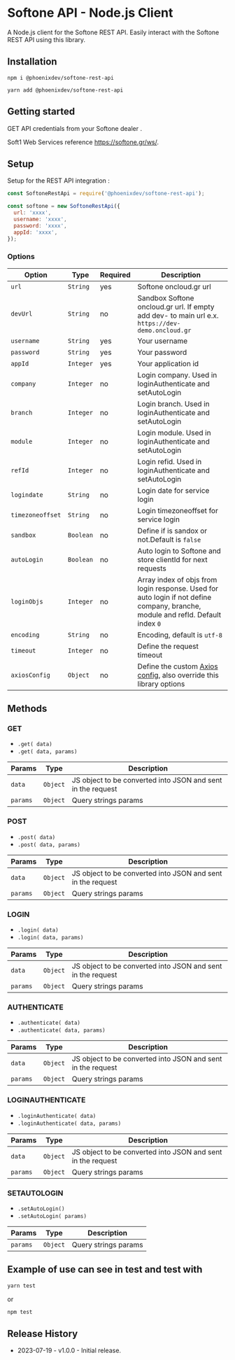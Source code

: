 # Softone API - Node.js Client

A Node.js client for the Softone REST API. Easily interact with the Softone REST API using this library.

## Installation

```
npm i @phoenixdev/softone-rest-api
```

```
yarn add @phoenixdev/softone-rest-api
```

## Getting started

GET API credentials from your Softone dealer
.

Soft1 Web Services reference <https://softone.gr/ws/>.

## Setup

Setup for the REST API integration :

```js
const SoftoneRestApi = require('@phoenixdev/softone-rest-api');

const softone = new SoftoneRestApi({
  url: 'xxxx',
  username: 'xxxx',
  password: 'xxxx',
  appId: 'xxxx',
});
```

### Options

| Option           | Type      | Required | Description                                                                                                                      |
| ---------------- | --------- | -------- | -------------------------------------------------------------------------------------------------------------------------------- |
| `url`            | `String`  | yes      | Softone oncloud.gr url                                                                                                           |
| `devUrl`         | `String`  | no       | Sandbox Softone oncloud.gr url. If empty add dev- to main url e.x. `https://dev-demo.oncloud.gr`                                 |
| `username`       | `String`  | yes      | Your username                                                                                                                    |
| `password`       | `String`  | yes      | Your password                                                                                                                    |
| `appId`          | `Integer` | yes      | Your application id                                                                                                              |
| `company`        | `Integer` | no       | Login company. Used in loginAuthenticate and setAutoLogin                                                                        |
| `branch`         | `Integer` | no       | Login branch. Used in loginAuthenticate and setAutoLogin                                                                         |
| `module`         | `Integer` | no       | Login module. Used in loginAuthenticate and setAutoLogin                                                                         |
| `refId`          | `Integer` | no       | Login refid. Used in loginAuthenticate and setAutoLogin                                                                          |
| `logindate`      | `String`  | no       | Login date for service login                                                                                                     |
| `timezoneoffset` | `String`  | no       | Login timezoneoffset for service login                                                                                           |
| `sandbox`        | `Boolean` | no       | Define if is sandox or not.Default is `false`                                                                                    |
| `autoLogin`      | `Boolean` | no       | Auto login to Softone and store clientId for next requests                                                                       |
| `loginObjs`      | `Integer` | no       | Array index of objs from login response. Used for auto login if not define company, branche, module and refId. Default index `0` |
| `encoding`       | `String`  | no       | Encoding, default is `utf-8`                                                                                                     |
| `timeout`        | `Integer` | no       | Define the request timeout                                                                                                       |
| `axiosConfig`    | `Object`  | no       | Define the custom [Axios config](https://github.com/axios/axios#request-config), also override this library options              |

## Methods

### GET

- `.get( data)`
- `.get( data, params)`

| Params   | Type     | Description                                                 |
| -------- | -------- | ----------------------------------------------------------- |
| `data`   | `Object` | JS object to be converted into JSON and sent in the request |
| `params` | `Object` | Query strings params                                        |

### POST

- `.post( data)`
- `.post( data, params)`

| Params   | Type     | Description                                                 |
| -------- | -------- | ----------------------------------------------------------- |
| `data`   | `Object` | JS object to be converted into JSON and sent in the request |
| `params` | `Object` | Query strings params                                        |

### LOGIN

- `.login( data)`
- `.login( data, params)`

| Params   | Type     | Description                                                 |
| -------- | -------- | ----------------------------------------------------------- |
| `data`   | `Object` | JS object to be converted into JSON and sent in the request |
| `params` | `Object` | Query strings params                                        |

### AUTHENTICATE

- `.authenticate( data)`
- `.authenticate( data, params)`

| Params   | Type     | Description                                                 |
| -------- | -------- | ----------------------------------------------------------- |
| `data`   | `Object` | JS object to be converted into JSON and sent in the request |
| `params` | `Object` | Query strings params                                        |

### LOGINAUTHENTICATE

- `.loginAuthenticate( data)`
- `.loginAuthenticate( data, params)`

| Params   | Type     | Description                                                 |
| -------- | -------- | ----------------------------------------------------------- |
| `data`   | `Object` | JS object to be converted into JSON and sent in the request |
| `params` | `Object` | Query strings params                                        |

### SETAUTOLOGIN

- `.setAutoLogin()`
- `.setAutoLogin( params)`

| Params   | Type     | Description          |
| -------- | -------- | -------------------- |
| `params` | `Object` | Query strings params |

## Example of use can see in test and test with

```js
yarn test
```

or

```js
npm test
```

## Release History

- 2023-07-19 - v1.0.0 - Initial release.
